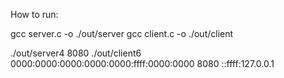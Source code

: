 How to run:

gcc server.c -o ./out/server
gcc client.c -o ./out/client

./out/server4 8080
./out/client6 0000:0000:0000:0000:0000:ffff:0000:0000 8080 ::ffff:127.0.0.1

